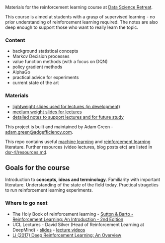 Materials for the reinforcement learning course at [Data Science Retreat](https://www.datascienceretreat.com/).

This course is aimed at students with a grasp of supervised learning - no prior understanding of reinforcement learning required.  The notes are also deep enough to support those who want to really learn the topic.

### Content

- background statistical concepts
- Markov Decision processes
- value function methods (with a focus on DQN)
- policy gradient methods
- AlphaGo
- practical advice for experiments
- current state of the art

### Materials

- [lightweight slides used for lectures (in development)](https://github.com/ADGEfficiency/dsr_rl/blob/master/light_slides.pdf)
- [medium weight slides for lectures](https://github.com/ADGEfficiency/dsr_rl/blob/master/medium_slides.pdf)
- [detailed notes to support lectures and for future study](https://github.com/ADGEfficiency/dsr_rl/blob/master/notes/)

This project is built and maintained by Adam Green - [adam.green@adgefficiency.com](adam.green@aadgefficiency.com).

This repo contains useful [machine learning](https://github.com/ADGEfficiency/dsr_rl/tree/master/literature/general_machine_learning) and [reinforcement learning](https://github.com/ADGEfficiency/dsr_rl/tree/master/literature/reinforcement_learning) literature.  Further resources (video lectures, blog posts etc) are listed in [dsr-rl/resources.md](https://github.com/ADGEfficiency/dsr-rl/blob/master/readme.md).

## Goals for the course

Introduction to **concepts, ideas and terminology**.  Familiarity with important literature.  Understanding of the state of the field today.  Practical strageties to run reinforcement learning experiments.

### Where to go next

- The Holy Book of reinforcement learning - [Sutton & Barto - Reinforcement Learning: An Introduction - 2nd Edition](http://people.inf.elte.hu/lorincz/Files/RL_2006/SuttonBook.pdf)
- UCL Lectures - David Silver (Head of Reinforcement Learning at DeepMind) - [slides](https://github.com/ADGEfficiency/dsr_rl/tree/master/literature/silver_lectures) - [lecture videos](https://www.youtube.com/watch?v=2pWv7GOvuf0)
- [Li (2017) Deep Reinforcement Learning: An Overview](https://arxiv.org/pdf/1701.07274.pdf)
